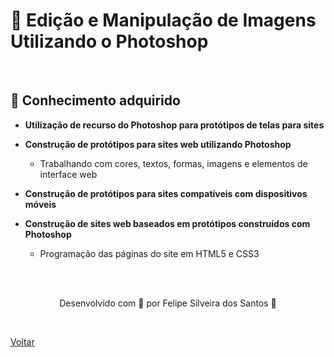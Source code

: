 <h1>🎨 Edição e Manipulação de Imagens Utilizando o Photoshop</h1>

<br>

<h2> 🧠 Conhecimento adquirido </h2>

- **Utilização de recurso do Photoshop para protótipos de telas para sites**
- **Construção de protótipos para sites web utilizando Photoshop** 
  - Trabalhando com cores, textos, formas, imagens e elementos de interface web

- **Construção de protótipos para sites compatíveis com dispositivos móveis**
- **Construção de sites web baseados em protótipos construídos com Photoshop** 
  - Programação das páginas do site em HTML5 e CSS3


<br><br>

<p align="center"> Desenvolvido com 💜 por Felipe Silveira dos Santos 👋 <p>

<br>

<a href="./README.md">Voltar</a>